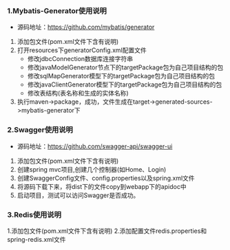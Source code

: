### 1.Mybatis-Generator使用说明
* 源码地址：https://github.com/mybatis/generator
1. 添加包文件(pom.xml文件下含有说明)
2. 打开resources下generatorConfig.xml配置文件
    * 修改jdbcConnection数据库连接字符串
    * 修改javaModelGenerator节点下的targetPackage包为自己项目结构的包
    * 修改sqlMapGenerator模型下的targetPackage包为自己项目结构的包
    * 修改javaClientGenerator模型下的targetPackage包为自己项目结构的包
    * 修改表结构(表名称和生成的实体名称)
3. 执行maven->package，成功，文件生成在target->generated-sources->mybatis-generator下

### 2.Swagger使用说明
* 源码地址：https://github.com/swagger-api/swagger-ui
1. 添加包文件(pom.xml文件下含有说明)
2. 创建spring mvc项目,创建几个控制器(如Home、Login)
3. 创建SwaggerConfig文件、config.properties以及spring.xml文件
4. 将源码下载下来，将dist下的文件copy到webapp下的apidoc中
5. 启动项目，测试可以访问Swagger是否成功。

### 3.Redis使用说明
1.添加包文件(pom.xml文件下含有说明)
2.添加配置文件redis.properties和spring-redis.xml文件
